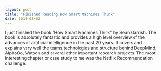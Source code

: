 ```yaml
---
layout: post
title: "Finished Reading How Smart Machines Think"
date: 2019-08-02
---
```


I just finished the book "How Smart Machines Think" by Sean Garrish. The book is absolutely fantastic and provides a high level overview of the advances of artificial intelligence in the past 20 years. It covers and explains very well the teams,technologies and structure behind DeepMind, AlphaGo, Watson  and several other important research projects. The most interesting chapter or case study to me was the Netflix Recommendation challenge. 